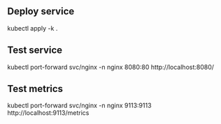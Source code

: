
## Deploy service
kubectl apply -k .

## Test service
kubectl port-forward svc/nginx -n nginx 8080:80
http://localhost:8080/

## Test metrics
kubectl port-forward svc/nginx -n nginx 9113:9113
http://localhost:9113/metrics
